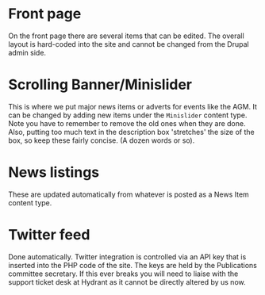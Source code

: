 # Front page

On the front page there are several items that can be edited. The overall layout is hard-coded into the site and cannot be changed from the Drupal admin side.

# Scrolling Banner/Minislider

This is where we put major news items or adverts for events like the AGM. It can be changed by adding new items under the `Minislider` content type. Note you have to remember to remove the old ones when they are done. Also, putting too much text in the description box 'stretches' the size of the box, so keep these fairly concise. (A dozen words or so).

# News listings

These are updated automatically from whatever is posted as a News Item content type.

# Twitter feed

Done automatically. Twitter integration is controlled via an API key that is inserted into the PHP code of the site. The keys are held by the Publications committee secretary. If this ever breaks you will need to liaise with the support ticket desk at Hydrant as it cannot be directly altered by us now.


